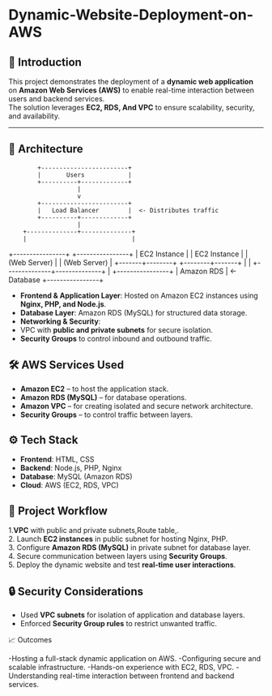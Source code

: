 # Dynamic-Website-Deployment-on-AWS

## 📌 Introduction
This project demonstrates the deployment of a **dynamic web application** on **Amazon Web Services (AWS)** to enable real-time interaction between users and backend services.  
The solution leverages **EC2, RDS, And VPC** to ensure scalability, security, and availability.


---------------------------------------------------------------------------------------------------------------------------------------------------------------------------------------------------------------------
## 🚀 Architecture


            +------------------------+
            |       Users            |
            +----------+-------------+
                       |
                       v
            +------------------------+
            |   Load Balancer        |  <- Distributes traffic
            +----------+-------------+
                       |
        +--------------+--------------+
        |                             |
+----------------+             +----------------+
|   EC2 Instance |             |   EC2 Instance |
|   (Web Server) |             |   (Web Server) |
+-------+--------+             +--------+-------+
        |                             |
        +--------------+--------------+
                       |
               +----------------+
               |  Amazon RDS    |  <- Database
               +----------------+






- **Frontend & Application Layer**: Hosted on Amazon EC2 instances using **Nginx, PHP, and Node.js**.  
- **Database Layer**: Amazon RDS (MySQL) for structured data storage.  
- **Networking & Security**:
- VPC with **public and private subnets** for secure isolation.
- **Security Groups** to control inbound and outbound traffic.



## 🛠️ AWS Services Used
- **Amazon EC2** – to host the application stack.  
- **Amazon RDS (MySQL)** – for database operations.  
- **Amazon VPC** – for creating isolated and secure network architecture.   
- **Security Groups** – to control traffic between layers.


## ⚙️ Tech Stack
- **Frontend**: HTML, CSS
- **Backend**: Node.js, PHP, Nginx  
- **Database**: MySQL (Amazon RDS)  
- **Cloud**: AWS (EC2, RDS, VPC)



## 📂 Project Workflow
1.**VPC** with public and private subnets,Route table,.  
2. Launch **EC2 instances** in public subnet for hosting Nginx, PHP.  
3. Configure **Amazon RDS (MySQL)** in private subnet for database layer.  
4. Secure communication between layers using **Security Groups**.   
5. Deploy the dynamic website and test **real-time user interactions**.  


## 🔒 Security Considerations
- Used **VPC subnets** for isolation of application and database layers.    
- Enforced **Security Group rules** to restrict unwanted traffic.



  
📈 Outcomes

-Hosting a full-stack dynamic application on AWS.
-Configuring secure and scalable infrastructure.
-Hands-on experience with EC2, RDS, VPC.
-Understanding real-time interaction between frontend and backend services.






